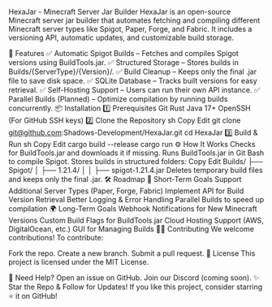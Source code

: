 HexaJar - Minecraft Server Jar Builder
HexaJar is an open-source Minecraft server jar builder that automates fetching and compiling different Minecraft server types like Spigot, Paper, Forge, and Fabric. It includes a versioning API, automatic updates, and customizable build storage.

🚀 Features
✅ Automatic Spigot Builds – Fetches and compiles Spigot versions using BuildTools.jar.
✅ Structured Storage – Stores builds in Builds/{ServerType}/{Version}/.
✅ Build Cleanup – Keeps only the final .jar file to save disk space.
✅ SQLite Database – Tracks built versions for easy retrieval.
✅ Self-Hosting Support – Users can run their own API instance.
✅ Parallel Builds (Planned) – Optimize compilation by running builds concurrently.
📦 Installation
1️⃣ Prerequisites
Git
Rust
Java 17+
OpenSSH (For GitHub SSH keys)
2️⃣ Clone the Repository
sh
Copy
Edit
git clone git@github.com:Shadows-Development/HexaJar.git
cd HexaJar
3️⃣ Build & Run
sh
Copy
Edit
cargo build --release
cargo run
⚙️ How It Works
Checks for BuildTools.jar and downloads it if missing.
Runs BuildTools.jar in Git Bash to compile Spigot.
Stores builds in structured folders:
Copy
Edit
Builds/
├── Spigot/
│   ├── 1.21.4/
│   │   ├── spigot-1.21.4.jar
Deletes temporary build files and keeps only the final .jar.
🛠️ Roadmap
🚀 Short-Term Goals
 Support Additional Server Types (Paper, Forge, Fabric)
 Implement API for Build Version Retrieval
 Better Logging & Error Handling
 Parallel Builds to speed up compilation
🌍 Long-Term Goals
 Webhook Notifications for New Minecraft Versions
 Custom Build Flags for BuildTools.jar
 Cloud Hosting Support (AWS, DigitalOcean, etc.)
 GUI for Managing Builds
👨‍💻 Contributing
We welcome contributions! To contribute:

Fork the repo.
Create a new branch.
Submit a pull request.
📄 License
This project is licensed under the MIT License.

📢 Need Help?
Open an issue on GitHub.
Join our Discord (coming soon).
✨ Star the Repo & Follow for Updates!
If you like this project, consider starring ⭐ it on GitHub!

